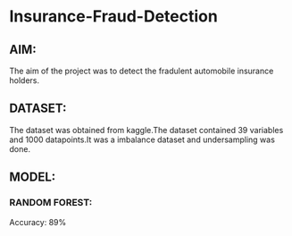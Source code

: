 # Insurance-Fraud-Detection
## AIM:
The aim of the project was to detect the fradulent automobile insurance holders.

## DATASET:
The dataset was obtained from kaggle.The dataset contained 39 variables and 1000 datapoints.It was a imbalance dataset and undersampling was done.

## MODEL:
### RANDOM FOREST:
Accuracy: 89%

